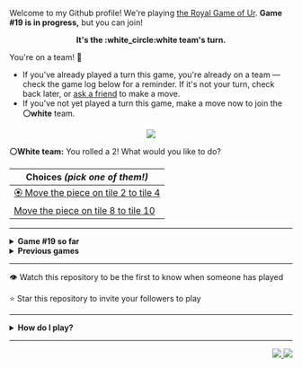 Welcome to my Github profile!
We're playing
[the Royal Game of Ur](https://en.wikipedia.org/wiki/Royal_Game_of_Ur).
**Game #19 is in progress,** but you can join!

<p align="center">
  <b>It's the
  :white_circle:white
  team's turn.</b>
</p>

You're on a team! :wave:

* If you've already played a turn this game, you're already on a team
  &mdash; check the game log below for a reminder. If it's not your turn,
  check back later, or [ask a
  friend](https://twitter.com/share?text=I'm+playing+The+Royal+Game+of+Ur+on+a+GitHub+profile.+Take+your+turn+at+https://github.com/rossjrw/rossjrw+%23RoyalGameOfUr+%23github) to make a move.
* If you've not yet played a turn this game, make a move now to join the
  **:white_circle:white** team.

<p align="center"><img src="https://raw.githubusercontent.com/rossjrw/rossjrw/play/games/current/board.2920.svg"></p>

  **:white_circle:White team:**
  You rolled a 2!
What would you like to do?

| Choices *(pick one of them!)* |
| --- |
  | [:rosette:    Move the piece on tile 2 to tile 4](https://github.com/rossjrw/rossjrw/issues/new?title=ur-move-2%402-0&amp;body=Press+Submit%21+You+don%27t+need+to+edit+this+text+or+do+anything+else.%0D%0A%0D%0ABe+aware+that+your+move+can+take+a+minute+or+two+to+process.) |
  | [    Move the piece on tile 8 to tile 10](https://github.com/rossjrw/rossjrw/issues/new?title=ur-move-2%408-0&amp;body=Press+Submit%21+You+don%27t+need+to+edit+this+text+or+do+anything+else.%0D%0A%0D%0ABe+aware+that+your+move+can+take+a+minute+or+two+to+process.) |

-----

<details>
<summary><b>Game #19 so far</b></summary>

## Who's on each team?

<table>
    <thead>
      <tr><th colspan=2>Players in this game</th></tr>
    </thead>
    <tbody>
      <tr>
        <td align="right"><b>Black team</b> :black_circle:</td>
        <td>:white_circle: <b> White team</b></td>
      </tr>
      <tr align="center">
        <td><b><a href="https://github.com/LakeBlair">@LakeBlair</a></b> (27)<br><b><a href="https://github.com/tassiaaccioly">@tassiaaccioly</a></b> (8)<br><b><a href="https://github.com/huuquyet">@huuquyet</a></b> (8)<br><b><a href="https://github.com/CostasAK">@CostasAK</a></b> (4)<br><b><a href="https://github.com/7IronSnow7">@7IronSnow7</a></b> (1)<br><b><a href="https://github.com/karim-eg">@karim-eg</a></b> (1)<br><b><a href="https://github.com/chiragyadav916">@chiragyadav916</a></b> (1)<br><b><a href="https://github.com/Coding4Hours">@Coding4Hours</a></b> (1)</td>
        <td><b><a href="https://github.com/Casper-Guo">@Casper-Guo</a></b> (63)<br><b><a href="https://github.com/nicolasborromeo">@nicolasborromeo</a></b> (1)<br><b><a href="https://github.com/Baystef">@Baystef</a></b> (1)</td>
      </tr>
    </tbody>
  </table>

## What's happened so far?

| Time | Turn | Event | Issue | Board |
| :---: | :---: | :--- | :---: | :---: |
  | 11th Apr 2024 03:01 | **0** | :black_circle: **[@tassiaaccioly](https://github.com/tassiaaccioly)** started a new game | [#2797](https://github.com/rossjrw/rossjrw/issues/2797) | [link](https://raw.githubusercontent.com/rossjrw/rossjrw/3b55d755eb1059017bd702f5a1d0265e5152c490/games/current/board.2797.svg) |
  | 11th Apr 2024 03:01 | **1** | :black_circle: **[@tassiaaccioly](https://github.com/tassiaaccioly)** moved a black piece onto the board to position 2    | [#2798](https://github.com/rossjrw/rossjrw/issues/2798) | [link](https://raw.githubusercontent.com/rossjrw/rossjrw/092768d93fefb54ce03bc05817770b0da3b10ec8/games/current/board.2798.svg) |
  | 11th Apr 2024 03:10 | **2** | :white_circle: **[@Casper-Guo](https://github.com/Casper-Guo)** moved a white piece onto the board to position 1    | [#2799](https://github.com/rossjrw/rossjrw/issues/2799) | [link](https://raw.githubusercontent.com/rossjrw/rossjrw/835405fdf6bd64f56ca917db50d7b1d399b89f06/games/current/board.2799.svg) |
  | 11th Apr 2024 11:51 | **3** | :black_circle: **[@tassiaaccioly](https://github.com/tassiaaccioly)** moved a black piece onto the board to position 3    | [#2800](https://github.com/rossjrw/rossjrw/issues/2800) | [link](https://raw.githubusercontent.com/rossjrw/rossjrw/e6e18c550dd2308d4d1ee01c22aaf37106d8cf48/games/current/board.2800.svg) |
  | 11th Apr 2024 11:56 | **4** | :white_circle: **[@Casper-Guo](https://github.com/Casper-Guo)** moved a white piece from position 1 to position 4  — claimed a rosette :rosette:  | [#2801](https://github.com/rossjrw/rossjrw/issues/2801) | [link](https://raw.githubusercontent.com/rossjrw/rossjrw/2e090e426f39825b33fb62c1f63ce28de33e2668/games/current/board.2801.svg) |
  | 11th Apr 2024 11:59 | **5** | :white_circle: **[@Casper-Guo](https://github.com/Casper-Guo)** moved a white piece onto the board to position 2    | [#2802](https://github.com/rossjrw/rossjrw/issues/2802) | [link](https://raw.githubusercontent.com/rossjrw/rossjrw/85cc7a31329c7462afa4c3a9e645e0904358dfc4/games/current/board.2802.svg) |
  | 11th Apr 2024 13:08 | **6** | :black_circle: **[@7IronSnow7](https://github.com/7IronSnow7)** moved a black piece from position 3 to position 5    | [#2803](https://github.com/rossjrw/rossjrw/issues/2803) | [link](https://raw.githubusercontent.com/rossjrw/rossjrw/f87a1e15ff2a44a461a4d91eaeefa4550c5c9ae1/games/current/board.2803.svg) |
  | 11th Apr 2024 13:12 | **7** | :white_circle: **[@Casper-Guo](https://github.com/Casper-Guo)** moved a white piece from position 4 to position 6    | [#2804](https://github.com/rossjrw/rossjrw/issues/2804) | [link](https://raw.githubusercontent.com/rossjrw/rossjrw/6981ec21fafc9ff7ce600b2175a310c8f2660106/games/current/board.2804.svg) |
  | 11th Apr 2024 13:55 | **8** | :black_circle: **[@tassiaaccioly](https://github.com/tassiaaccioly)** moved a black piece from position 5 to position 7    | [#2805](https://github.com/rossjrw/rossjrw/issues/2805) | [link](https://raw.githubusercontent.com/rossjrw/rossjrw/e93bad57e0ac71a1dcc0772800e7c59d4b170dbd/games/current/board.2805.svg) |
  | 11th Apr 2024 14:13 | **9** | :white_circle: **[@Casper-Guo](https://github.com/Casper-Guo)** moved a white piece onto the board to position 4  — claimed a rosette :rosette:  | [#2806](https://github.com/rossjrw/rossjrw/issues/2806) | [link](https://raw.githubusercontent.com/rossjrw/rossjrw/5ee1ed3f80921c5093dd0e544c3a8af0bd20460c/games/current/board.2806.svg) |
  | 11th Apr 2024 14:15 | **10** | :white_circle: **[@Casper-Guo](https://github.com/Casper-Guo)** moved a white piece from position 6 to position 7 — captured a black piece :crossed_swords:   | [#2807](https://github.com/rossjrw/rossjrw/issues/2807) | [link](https://raw.githubusercontent.com/rossjrw/rossjrw/34c9d46f4c5b40822ef66f5fcfa88271cbc952f5/games/current/board.2807.svg) |
  | 11th Apr 2024 23:53 | **11** | :black_circle: **[@karim-eg](https://github.com/karim-eg)** moved a black piece from position 2 to position 5    | [#2808](https://github.com/rossjrw/rossjrw/issues/2808) | [link](https://raw.githubusercontent.com/rossjrw/rossjrw/dd7ad23835b18f6ef9b235f07ed0fe5346c5d645/games/current/board.2808.svg) |
  | 11th Apr 2024 23:59 | **12** | :white_circle: **[@Casper-Guo](https://github.com/Casper-Guo)** moved a white piece from position 7 to position 8  — claimed a rosette :rosette:  | [#2809](https://github.com/rossjrw/rossjrw/issues/2809) | [link](https://raw.githubusercontent.com/rossjrw/rossjrw/cb03b428e304ae109e3e0e1a6c406d730ff1052e/games/current/board.2809.svg) |
  | 12th Apr 2024 00:02 | **13** | :white_circle: **[@Casper-Guo](https://github.com/Casper-Guo)** moved a white piece from position 4 to position 6    | [#2810](https://github.com/rossjrw/rossjrw/issues/2810) | [link](https://raw.githubusercontent.com/rossjrw/rossjrw/ba8efe90785f535e87d1abc23c297dbb50131f37/games/current/board.2810.svg) |
  | 14th Apr 2024 18:12 | **14** | :black_circle: **[@chiragyadav916](https://github.com/chiragyadav916)** moved a black piece from position 5 to position 6 — captured a white piece :crossed_swords:   | [#2813](https://github.com/rossjrw/rossjrw/issues/2813) | [link](https://raw.githubusercontent.com/rossjrw/rossjrw/595f4f1e86a10aaf7b99840d57beab065bef15f1/games/current/board.2813.svg) |
  | 14th Apr 2024 20:59 | **15** | :white_circle: **[@Casper-Guo](https://github.com/Casper-Guo)** moved a white piece onto the board to position 1    | [#2814](https://github.com/rossjrw/rossjrw/issues/2814) | [link](https://raw.githubusercontent.com/rossjrw/rossjrw/af5a8020545479e60e209d31b2ced0effef14fe2/games/current/board.2814.svg) |
  | 17th Apr 2024 12:33 | **16** | :black_circle: **[@CostasAK](https://github.com/CostasAK)** moved a black piece onto the board to position 4  — claimed a rosette :rosette:  | [#2815](https://github.com/rossjrw/rossjrw/issues/2815) | [link](https://raw.githubusercontent.com/rossjrw/rossjrw/92f4ea11921b170f984a46c2727fdd48497f1164/games/current/board.2815.svg) |
  | 17th Apr 2024 12:33 | **17** | :black_circle: **[@CostasAK](https://github.com/CostasAK)** moved a black piece from position 6 to position 7    | [#2816](https://github.com/rossjrw/rossjrw/issues/2816) | [link](https://raw.githubusercontent.com/rossjrw/rossjrw/68379d1de407c0fd3953a2bf12aed01e429f7d37/games/current/board.2816.svg) |
  | 17th Apr 2024 15:59 | **18** | :white_circle: **[@Casper-Guo](https://github.com/Casper-Guo)** moved a white piece from position 2 to position 4  — claimed a rosette :rosette:  | [#2817](https://github.com/rossjrw/rossjrw/issues/2817) | [link](https://raw.githubusercontent.com/rossjrw/rossjrw/782fb64fcc7837ce233c5fae899ad74b0007c472/games/current/board.2817.svg) |
  | 17th Apr 2024 16:02 | **19** | :white_circle: **[@Casper-Guo](https://github.com/Casper-Guo)** moved a white piece from position 4 to position 7 — captured a black piece :crossed_swords:   | [#2818](https://github.com/rossjrw/rossjrw/issues/2818) | [link](https://raw.githubusercontent.com/rossjrw/rossjrw/3372160690788cbf1731fb97caa25106b67cf9dd/games/current/board.2818.svg) |
  | 17th Apr 2024 16:50 | **20** | :black_circle: **[@tassiaaccioly](https://github.com/tassiaaccioly)** moved a black piece from position 4 to position 7 — captured a white piece :crossed_swords:   | [#2819](https://github.com/rossjrw/rossjrw/issues/2819) | [link](https://raw.githubusercontent.com/rossjrw/rossjrw/9d660be3cf132c0ddd046a54257371fb78c0bcdb/games/current/board.2819.svg) |
  | 17th Apr 2024 17:21 | **21** | :white_circle: **[@Casper-Guo](https://github.com/Casper-Guo)** moved a white piece from position 1 to position 4  — claimed a rosette :rosette:  | [#2820](https://github.com/rossjrw/rossjrw/issues/2820) | [link](https://raw.githubusercontent.com/rossjrw/rossjrw/468fc84533139bb955ac674f9cd10c7ddc4d50eb/games/current/board.2820.svg) |
  | 17th Apr 2024 18:45 | **22** | :white_circle: **[@Casper-Guo](https://github.com/Casper-Guo)** moved a white piece from position 4 to position 6    | [#2821](https://github.com/rossjrw/rossjrw/issues/2821) | [link](https://raw.githubusercontent.com/rossjrw/rossjrw/91e4d7c47c44727c224b45a9400aaed324691479/games/current/board.2821.svg) |
  | 18th Apr 2024 09:22 | **23** | :black_circle: **[@CostasAK](https://github.com/CostasAK)** moved a black piece onto the board to position 3    | [#2822](https://github.com/rossjrw/rossjrw/issues/2822) | [link](https://raw.githubusercontent.com/rossjrw/rossjrw/98eb2c6629ed4c5500ca78501e558e2df7ab280a/games/current/board.2822.svg) |
  | 18th Apr 2024 17:29 | **24** | :white_circle: **[@Casper-Guo](https://github.com/Casper-Guo)** moved a white piece onto the board to position 2    | [#2823](https://github.com/rossjrw/rossjrw/issues/2823) | [link](https://raw.githubusercontent.com/rossjrw/rossjrw/7d99b82cf95b45111885108389419101969e0b9b/games/current/board.2823.svg) |
  | 23rd Apr 2024 02:28 | **25** | :black_circle: **[@huuquyet](https://github.com/huuquyet)** moved a black piece from position 3 to position 6 — captured a white piece :crossed_swords:   | [#2824](https://github.com/rossjrw/rossjrw/issues/2824) | [link](https://raw.githubusercontent.com/rossjrw/rossjrw/f01a2cc3cf8d449561a6b1df269960cf3328b039/games/current/board.2824.svg) |
  | 24th Apr 2024 00:49 | **26** | :white_circle: **[@nicolasborromeo](https://github.com/nicolasborromeo)** moved a white piece onto the board to position 3    | [#2825](https://github.com/rossjrw/rossjrw/issues/2825) | [link](https://raw.githubusercontent.com/rossjrw/rossjrw/71508fe7b9611e57743dcbf0ef0307b220e7ff49/games/current/board.2825.svg) |
  | 24th Apr 2024 09:40 | **27** | :black_circle: **[@huuquyet](https://github.com/huuquyet)** moved a black piece onto the board to position 1    | [#2826](https://github.com/rossjrw/rossjrw/issues/2826) | [link](https://raw.githubusercontent.com/rossjrw/rossjrw/5f2422d5298354c5ab1a2f5881e210a5975c634b/games/current/board.2826.svg) |
  | 24th Apr 2024 21:12 | **28** | :white_circle: **[@Casper-Guo](https://github.com/Casper-Guo)** moved a white piece from position 2 to position 4  — claimed a rosette :rosette:  | [#2827](https://github.com/rossjrw/rossjrw/issues/2827) | [link](https://raw.githubusercontent.com/rossjrw/rossjrw/990a96f5e918c5632bbd3e3a9d0f3e6e86c1446e/games/current/board.2827.svg) |
  | 24th Apr 2024 21:14 | **29** | :white_circle: **[@Casper-Guo](https://github.com/Casper-Guo)** moved a white piece from position 4 to position 7 — captured a black piece :crossed_swords:   | [#2828](https://github.com/rossjrw/rossjrw/issues/2828) | [link](https://raw.githubusercontent.com/rossjrw/rossjrw/eccd902a1d4a79b49c32ccdee647ef1fb9a0d48f/games/current/board.2828.svg) |
  | 24th Apr 2024 21:28 | **30** | :black_circle: **[@tassiaaccioly](https://github.com/tassiaaccioly)** moved a black piece from position 6 to position 7 — captured a white piece :crossed_swords:   | [#2829](https://github.com/rossjrw/rossjrw/issues/2829) | [link](https://raw.githubusercontent.com/rossjrw/rossjrw/1fd222b9aab965851024c0cb111caebefbd0cce0/games/current/board.2829.svg) |
  | 24th Apr 2024 22:01 | **31** | :white_circle: **[@Casper-Guo](https://github.com/Casper-Guo)** moved a white piece onto the board to position 2    | [#2830](https://github.com/rossjrw/rossjrw/issues/2830) | [link](https://raw.githubusercontent.com/rossjrw/rossjrw/c66ae91213cb320ac007938476cc952413ffb29d/games/current/board.2830.svg) |
  | 25th Apr 2024 05:12 | **32** | :black_circle: **[@huuquyet](https://github.com/huuquyet)** moved a black piece onto the board to position 2    | [#2831](https://github.com/rossjrw/rossjrw/issues/2831) | [link](https://raw.githubusercontent.com/rossjrw/rossjrw/eadfe28f8669b92c4e97dc6a7f2b94a0c93de582/games/current/board.2831.svg) |
  | 25th Apr 2024 14:36 | **33** | :white_circle: **[@Casper-Guo](https://github.com/Casper-Guo)** moved a white piece from position 2 to position 4  — claimed a rosette :rosette:  | [#2832](https://github.com/rossjrw/rossjrw/issues/2832) | [link](https://raw.githubusercontent.com/rossjrw/rossjrw/682a86e7b4b897388cea9e2c7b20f4025ade9833/games/current/board.2832.svg) |
  | 25th Apr 2024 14:43 | **34** | :white_circle: **[@Casper-Guo](https://github.com/Casper-Guo)** moved a white piece onto the board to position 1    | [#2833](https://github.com/rossjrw/rossjrw/issues/2833) | [link](https://raw.githubusercontent.com/rossjrw/rossjrw/e71ea7c9c4ff316e3189fef8b4f05f095129d021/games/current/board.2833.svg) |
  | 26th Apr 2024 05:09 | **35** | :black_circle: **[@huuquyet](https://github.com/huuquyet)** moved a black piece from position 2 to position 3    | [#2834](https://github.com/rossjrw/rossjrw/issues/2834) | [link](https://raw.githubusercontent.com/rossjrw/rossjrw/66a3731faa9d3a5df5594091af2732f7b4ddffad/games/current/board.2834.svg) |
  | 26th Apr 2024 17:19 | **36** | :white_circle: **[@Baystef](https://github.com/Baystef)** moved a white piece onto the board to position 2    | [#2835](https://github.com/rossjrw/rossjrw/issues/2835) | [link](https://raw.githubusercontent.com/rossjrw/rossjrw/acf0ffd173b93c5878deb3082c3810c352cbdd31/games/current/board.2835.svg) |
  | 27th Apr 2024 02:53 | **37** | :black_circle: **[@huuquyet](https://github.com/huuquyet)** moved a black piece from position 3 to position 5    | [#2836](https://github.com/rossjrw/rossjrw/issues/2836) | [link](https://raw.githubusercontent.com/rossjrw/rossjrw/833a436f2eaf573f367dc56239ce2225a5e9ee58/games/current/board.2836.svg) |
  | 28th Apr 2024 17:44 | **38** | :white_circle: **[@Casper-Guo](https://github.com/Casper-Guo)** moved a white piece from position 4 to position 5 — captured a black piece :crossed_swords:   | [#2837](https://github.com/rossjrw/rossjrw/issues/2837) | [link](https://raw.githubusercontent.com/rossjrw/rossjrw/0082e3b3f7b12c9afbae5e4f8bb87bbe8d0c6345/games/current/board.2837.svg) |
  | 29th Apr 2024 03:08 | **39** | :black_circle: **[@huuquyet](https://github.com/huuquyet)** moved a black piece from position 7 to position 9    | [#2838](https://github.com/rossjrw/rossjrw/issues/2838) | [link](https://raw.githubusercontent.com/rossjrw/rossjrw/ea52fd6aee7da2be4636c82f2b216a7fc2c96d6b/games/current/board.2838.svg) |
  | 29th Apr 2024 15:58 | **40** | :white_circle: **[@Casper-Guo](https://github.com/Casper-Guo)** moved a white piece from position 3 to position 4  — claimed a rosette :rosette:  | [#2839](https://github.com/rossjrw/rossjrw/issues/2839) | [link](https://raw.githubusercontent.com/rossjrw/rossjrw/80d43f63a6957f2a9d3cc9f34f0530f8af7ac7e7/games/current/board.2839.svg) |
  | 29th Apr 2024 16:25 | **41** | :white_circle: **[@Casper-Guo](https://github.com/Casper-Guo)** moved a white piece from position 4 to position 7    | [#2840](https://github.com/rossjrw/rossjrw/issues/2840) | [link](https://raw.githubusercontent.com/rossjrw/rossjrw/b3a502aad7b5711e2e2223e30bff541db1c934df/games/current/board.2840.svg) |
  | 30th Apr 2024 02:39 | **42** | :black_circle: **[@Coding4Hours](https://github.com/Coding4Hours)** moved a black piece onto the board to position 2    | [#2841](https://github.com/rossjrw/rossjrw/issues/2841) | [link](https://raw.githubusercontent.com/rossjrw/rossjrw/8640b5a064ded2318d6732b28bfcfa5b1d89fad4/games/current/board.2841.svg) |
  | 30th Apr 2024 02:43 | **43** | :white_circle: **[@Casper-Guo](https://github.com/Casper-Guo)** moved a white piece from position 7 to position 9 — captured a black piece :crossed_swords:   | [#2842](https://github.com/rossjrw/rossjrw/issues/2842) | [link](https://raw.githubusercontent.com/rossjrw/rossjrw/d4568f3638884905de27a052e65810ca1c188423/games/current/board.2842.svg) |
  | 30th Apr 2024 04:49 | **44** | :black_circle: **[@huuquyet](https://github.com/huuquyet)** moved a black piece onto the board to position 4  — claimed a rosette :rosette:  | [#2843](https://github.com/rossjrw/rossjrw/issues/2843) | [link](https://raw.githubusercontent.com/rossjrw/rossjrw/3b29704879a51f4a86e44ea9e91beb56840d4fbe/games/current/board.2843.svg) |
  | 30th Apr 2024 04:50 | **45** | :black_circle: **[@huuquyet](https://github.com/huuquyet)** moved a black piece from position 2 to position 5 — captured a white piece :crossed_swords:   | [#2844](https://github.com/rossjrw/rossjrw/issues/2844) | [link](https://raw.githubusercontent.com/rossjrw/rossjrw/36c44b20d8b62e36bfc41f60cf735cc4b00121fb/games/current/board.2844.svg) |
  | 30th Apr 2024 11:14 | **46** | :white_circle: **[@Casper-Guo](https://github.com/Casper-Guo)** moved a white piece from position 1 to position 4  — claimed a rosette :rosette:  | [#2845](https://github.com/rossjrw/rossjrw/issues/2845) |  |
  | 4th May 2024 13:36 | **47** | :white_circle: **[@Casper-Guo](https://github.com/Casper-Guo)** moved a white piece from position 9 to position 11    | [#2847](https://github.com/rossjrw/rossjrw/issues/2847) | [link](https://raw.githubusercontent.com/rossjrw/rossjrw/f7e522fb181f525cf6b1c9475b07612cae39a090/games/current/board.2847.svg) |
  | 4th May 2024 13:36 | **48** | :black_circle:  The black team rolled a 0 and their turn was automatically passed | [#2847](https://github.com/rossjrw/rossjrw/issues/2847) | [link](https://raw.githubusercontent.com/rossjrw/rossjrw/b8f7b30cdeae73a69bb50ef15d98387277556dc7/games/current/board.2847.svg) |
  | 4th May 2024 13:38 | **49** | :white_circle: **[@Casper-Guo](https://github.com/Casper-Guo)** moved a white piece onto the board to position 1    | [#2848](https://github.com/rossjrw/rossjrw/issues/2848) | [link](https://raw.githubusercontent.com/rossjrw/rossjrw/8467fda6b85bb668f991c1e255ba6e4602da09f4/games/current/board.2848.svg) |
  | 4th May 2024 13:39 | **50** | :black_circle: **[@LakeBlair](https://github.com/LakeBlair)** moved a black piece from position 5 to position 9    | [#2849](https://github.com/rossjrw/rossjrw/issues/2849) | [link](https://raw.githubusercontent.com/rossjrw/rossjrw/ef1a5507b9d1e5e2b5b9d87d9fef997f891ce6e5/games/current/board.2849.svg) |
  | 4th May 2024 13:40 | **51** | :white_circle: **[@Casper-Guo](https://github.com/Casper-Guo)** moved a white piece from position 11 to position 14  — claimed a rosette :rosette:  | [#2850](https://github.com/rossjrw/rossjrw/issues/2850) | [link](https://raw.githubusercontent.com/rossjrw/rossjrw/518123d10e288eec329305a2f67de06c66d81a71/games/current/board.2850.svg) |
  | 4th May 2024 13:40 | **52** | :white_circle: **[@Casper-Guo](https://github.com/Casper-Guo)** ascended a white piece from position 14 :rocket:    | [#2851](https://github.com/rossjrw/rossjrw/issues/2851) | [link](https://raw.githubusercontent.com/rossjrw/rossjrw/dad7e75046b9ba44e39c6fec95152b4cb9285f0b/games/current/board.2851.svg) |
  | 4th May 2024 13:41 | **53** | :black_circle: **[@LakeBlair](https://github.com/LakeBlair)** moved a black piece onto the board to position 2    | [#2852](https://github.com/rossjrw/rossjrw/issues/2852) | [link](https://raw.githubusercontent.com/rossjrw/rossjrw/903176560fb7e43ed59da5c4f1cda2c924ea31dc/games/current/board.2852.svg) |
  | 4th May 2024 13:42 | **54** | :white_circle: **[@Casper-Guo](https://github.com/Casper-Guo)** moved a white piece onto the board to position 3    | [#2853](https://github.com/rossjrw/rossjrw/issues/2853) | [link](https://raw.githubusercontent.com/rossjrw/rossjrw/62a7095511cc642cacfc9e9a9f26f7a215f381dc/games/current/board.2853.svg) |
  | 4th May 2024 13:43 | **55** | :black_circle: **[@LakeBlair](https://github.com/LakeBlair)** moved a black piece from position 2 to position 3    | [#2854](https://github.com/rossjrw/rossjrw/issues/2854) | [link](https://raw.githubusercontent.com/rossjrw/rossjrw/c5418d36e901ac25d58e53f9545d54e38289299a/games/current/board.2854.svg) |
  | 4th May 2024 13:44 | **56** | :white_circle: **[@Casper-Guo](https://github.com/Casper-Guo)** moved a white piece from position 4 to position 6    | [#2855](https://github.com/rossjrw/rossjrw/issues/2855) | [link](https://raw.githubusercontent.com/rossjrw/rossjrw/a7e45a152e4f9ef8eaa71f2446b27cd455a3207e/games/current/board.2855.svg) |
  | 4th May 2024 13:46 | **57** | :black_circle: **[@LakeBlair](https://github.com/LakeBlair)** moved a black piece from position 4 to position 6 — captured a white piece :crossed_swords:   | [#2856](https://github.com/rossjrw/rossjrw/issues/2856) | [link](https://raw.githubusercontent.com/rossjrw/rossjrw/810ebca0b2329718f6eb7400e7b48ce7f29d3107/games/current/board.2856.svg) |
  | 4th May 2024 13:46 | **58** | :white_circle: **[@Casper-Guo](https://github.com/Casper-Guo)** moved a white piece from position 3 to position 4  — claimed a rosette :rosette:  | [#2857](https://github.com/rossjrw/rossjrw/issues/2857) | [link](https://raw.githubusercontent.com/rossjrw/rossjrw/ec4c9e3ca1824cf4eba62b2c84ad19d2949d75e4/games/current/board.2857.svg) |
  | 4th May 2024 13:47 | **59** | :white_circle: **[@Casper-Guo](https://github.com/Casper-Guo)** moved a white piece onto the board to position 3    | [#2858](https://github.com/rossjrw/rossjrw/issues/2858) | [link](https://raw.githubusercontent.com/rossjrw/rossjrw/d3b68a42156d4d494d4ac67b5f41b3eee44c8473/games/current/board.2858.svg) |
  | 4th May 2024 13:49 | **60** | :black_circle: **[@LakeBlair](https://github.com/LakeBlair)** moved a black piece from position 1 to position 4  — claimed a rosette :rosette:  | [#2859](https://github.com/rossjrw/rossjrw/issues/2859) | [link](https://raw.githubusercontent.com/rossjrw/rossjrw/60d58416d7700d013213744d79843c75e623f086/games/current/board.2859.svg) |
  | 4th May 2024 13:51 | **61** | :black_circle: **[@LakeBlair](https://github.com/LakeBlair)** moved a black piece from position 9 to position 11    | [#2860](https://github.com/rossjrw/rossjrw/issues/2860) |  |
  | 4th May 2024 13:52 | **62** | :white_circle: **[@Casper-Guo](https://github.com/Casper-Guo)** moved a white piece from position 4 to position 5    | [#2861](https://github.com/rossjrw/rossjrw/issues/2861) | [link](https://raw.githubusercontent.com/rossjrw/rossjrw/f9128e6b97dfb8a4078de1bc5bef1fc85199baa0/games/current/board.2861.svg) |
  | 4th May 2024 13:52 | **63** | :black_circle:  The black team rolled a 0 and their turn was automatically passed | [#2861](https://github.com/rossjrw/rossjrw/issues/2861) | [link](https://raw.githubusercontent.com/rossjrw/rossjrw/7ce8726dd98dca032b6b2035b5961c3e7b5e9c2a/games/current/board.2861.svg) |
  | 4th May 2024 13:55 | **64** | :white_circle: **[@Casper-Guo](https://github.com/Casper-Guo)** moved a white piece from position 2 to position 4  — claimed a rosette :rosette:  | [#2863](https://github.com/rossjrw/rossjrw/issues/2863) | [link](https://raw.githubusercontent.com/rossjrw/rossjrw/76ad97a3913f1a10d04510e88b76927a71765656/games/current/board.2863.svg) |
  | 4th May 2024 13:57 | **65** | :white_circle: **[@Casper-Guo](https://github.com/Casper-Guo)** moved a white piece from position 3 to position 6 — captured a black piece :crossed_swords:   | [#2864](https://github.com/rossjrw/rossjrw/issues/2864) | [link](https://raw.githubusercontent.com/rossjrw/rossjrw/1ff90b4168885b9970bd1b503c57fb51b012c4ff/games/current/board.2864.svg) |
  | 4th May 2024 15:13 | **66** | :black_circle: **[@tassiaaccioly](https://github.com/tassiaaccioly)** moved a black piece from position 4 to position 5 — captured a white piece :crossed_swords:   | [#2866](https://github.com/rossjrw/rossjrw/issues/2866) | [link](https://raw.githubusercontent.com/rossjrw/rossjrw/5d3fdde3ebe15e06d196e75d9d774a108ed34744/games/current/board.2866.svg) |
  | 4th May 2024 19:05 | **67** | :white_circle: **[@Casper-Guo](https://github.com/Casper-Guo)** moved a white piece from position 1 to position 5 — captured a black piece :crossed_swords:   | [#2867](https://github.com/rossjrw/rossjrw/issues/2867) | [link](https://raw.githubusercontent.com/rossjrw/rossjrw/c048c6346d0a4e0b4bcbafc2a07933c09ca4fc42/games/current/board.2867.svg) |
  | 4th May 2024 22:51 | **68** | :black_circle: **[@tassiaaccioly](https://github.com/tassiaaccioly)** moved a black piece from position 3 to position 5 — captured a white piece :crossed_swords:   | [#2868](https://github.com/rossjrw/rossjrw/issues/2868) | [link](https://raw.githubusercontent.com/rossjrw/rossjrw/a8c676eae7f4fdedadc79f305f64f1e1fdfcdddd/games/current/board.2868.svg) |
  | 4th May 2024 23:23 | **69** | :white_circle: **[@Casper-Guo](https://github.com/Casper-Guo)** moved a white piece from position 4 to position 5 — captured a black piece :crossed_swords:   | [#2869](https://github.com/rossjrw/rossjrw/issues/2869) | [link](https://raw.githubusercontent.com/rossjrw/rossjrw/ad64dc9bc489e7195fe32937ac37b4c01637c696/games/current/board.2869.svg) |
  | 4th May 2024 23:26 | **70** | :black_circle: **[@LakeBlair](https://github.com/LakeBlair)** moved a black piece from position 11 to position 13    | [#2870](https://github.com/rossjrw/rossjrw/issues/2870) | [link](https://raw.githubusercontent.com/rossjrw/rossjrw/bd7b849e55479c4cbd8202f706eea6bbc2c97578/games/current/board.2870.svg) |
  | 4th May 2024 23:27 | **71** | :white_circle: **[@Casper-Guo](https://github.com/Casper-Guo)** moved a white piece from position 8 to position 9    | [#2871](https://github.com/rossjrw/rossjrw/issues/2871) | [link](https://raw.githubusercontent.com/rossjrw/rossjrw/2a859bf955f3364f54c0b68c86aeb46258ecb1e2/games/current/board.2871.svg) |
  | 5th May 2024 00:43 | **72** | :black_circle: **[@LakeBlair](https://github.com/LakeBlair)** moved a black piece onto the board to position 3    | [#2872](https://github.com/rossjrw/rossjrw/issues/2872) | [link](https://raw.githubusercontent.com/rossjrw/rossjrw/9e658f3180a2b58551ae794995f515e6d0294ca4/games/current/board.2872.svg) |
  | 5th May 2024 00:44 | **73** | :white_circle: **[@Casper-Guo](https://github.com/Casper-Guo)** moved a white piece from position 5 to position 8  — claimed a rosette :rosette:  | [#2873](https://github.com/rossjrw/rossjrw/issues/2873) | [link](https://raw.githubusercontent.com/rossjrw/rossjrw/b4c61a58acf362ca42e5759a2ff8f3543783f691/games/current/board.2873.svg) |
  | 5th May 2024 00:45 | **74** | :white_circle: **[@Casper-Guo](https://github.com/Casper-Guo)** moved a white piece from position 9 to position 12    | [#2874](https://github.com/rossjrw/rossjrw/issues/2874) |  |
  | 5th May 2024 00:48 | **75** | :black_circle: **[@LakeBlair](https://github.com/LakeBlair)** moved a black piece from position 13 to position 14  — claimed a rosette :rosette:  | [#2875](https://github.com/rossjrw/rossjrw/issues/2875) | [link](https://raw.githubusercontent.com/rossjrw/rossjrw/3fe7313df6884494cc1267a2a94e63604faab242/games/current/board.2875.svg) |
  | 5th May 2024 00:48 | **76** | :black_circle:  The black team rolled a 0 and their turn was automatically passed | [#2875](https://github.com/rossjrw/rossjrw/issues/2875) | [link](https://raw.githubusercontent.com/rossjrw/rossjrw/bd8bd5c72f6498ac89aadf27581e3729bd172daa/games/current/board.2875.svg) |
  | 5th May 2024 00:49 | **77** | :white_circle: **[@Casper-Guo](https://github.com/Casper-Guo)** moved a white piece from position 12 to position 14  — claimed a rosette :rosette:  | [#2876](https://github.com/rossjrw/rossjrw/issues/2876) | [link](https://raw.githubusercontent.com/rossjrw/rossjrw/ae8b4ef1cc682983f8f921d0b12ee3d1ba194f5e/games/current/board.2876.svg) |
  | 5th May 2024 00:50 | **78** | :white_circle: **[@Casper-Guo](https://github.com/Casper-Guo)** moved a white piece onto the board to position 1    | [#2877](https://github.com/rossjrw/rossjrw/issues/2877) | [link](https://raw.githubusercontent.com/rossjrw/rossjrw/18e2b814864b1417a51918f2c8891c7caa24797d/games/current/board.2877.svg) |
  | 5th May 2024 00:51 | **79** | :black_circle: **[@LakeBlair](https://github.com/LakeBlair)** moved a black piece from position 3 to position 4  — claimed a rosette :rosette:  | [#2878](https://github.com/rossjrw/rossjrw/issues/2878) | [link](https://raw.githubusercontent.com/rossjrw/rossjrw/0beeb210460b292994fd0400f7f4702dec026df8/games/current/board.2878.svg) |
  | 5th May 2024 00:51 | **80** | :black_circle: **[@LakeBlair](https://github.com/LakeBlair)** moved a black piece onto the board to position 1    | [#2879](https://github.com/rossjrw/rossjrw/issues/2879) | [link](https://raw.githubusercontent.com/rossjrw/rossjrw/01bb3fbc36d6dce50710f2f17694536c4892b5e1/games/current/board.2879.svg) |
  | 5th May 2024 00:52 | **81** | :white_circle: **[@Casper-Guo](https://github.com/Casper-Guo)** moved a white piece from position 1 to position 4  — claimed a rosette :rosette:  | [#2880](https://github.com/rossjrw/rossjrw/issues/2880) | [link](https://raw.githubusercontent.com/rossjrw/rossjrw/929f07315134b5fc4125b102fded07f511f75fdd/games/current/board.2880.svg) |
  | 5th May 2024 00:53 | **82** | :white_circle: **[@Casper-Guo](https://github.com/Casper-Guo)** moved a white piece from position 6 to position 10    | [#2881](https://github.com/rossjrw/rossjrw/issues/2881) | [link](https://raw.githubusercontent.com/rossjrw/rossjrw/d070c5e462ae140cf0ef1bf8830f9aa6a27186af/games/current/board.2881.svg) |
  | 5th May 2024 00:55 | **83** | :black_circle: **[@LakeBlair](https://github.com/LakeBlair)** moved a black piece onto the board to position 3    | [#2882](https://github.com/rossjrw/rossjrw/issues/2882) | [link](https://raw.githubusercontent.com/rossjrw/rossjrw/11ae7cbd8af1268f9b52055ba59e828558c662bd/games/current/board.2882.svg) |
  | 5th May 2024 00:55 | **84** | :white_circle: **[@Casper-Guo](https://github.com/Casper-Guo)** moved a white piece onto the board to position 2    | [#2883](https://github.com/rossjrw/rossjrw/issues/2883) | [link](https://raw.githubusercontent.com/rossjrw/rossjrw/239bfc8333d7e4de366e35201111e943ed80f0c5/games/current/board.2883.svg) |
  | 5th May 2024 00:57 | **85** | :black_circle: **[@LakeBlair](https://github.com/LakeBlair)** moved a black piece from position 4 to position 7    | [#2884](https://github.com/rossjrw/rossjrw/issues/2884) | [link](https://raw.githubusercontent.com/rossjrw/rossjrw/b89a9b325ee9366f6b4611db740729ad4ae5bc6b/games/current/board.2884.svg) |
  | 5th May 2024 00:59 | **86** | :white_circle: **[@Casper-Guo](https://github.com/Casper-Guo)** moved a white piece from position 4 to position 7 — captured a black piece :crossed_swords:   | [#2885](https://github.com/rossjrw/rossjrw/issues/2885) | [link](https://raw.githubusercontent.com/rossjrw/rossjrw/177ea4e98951bf3340c434a0b9b9cb0782b0e72d/games/current/board.2885.svg) |
  | 5th May 2024 01:00 | **87** | :black_circle: **[@LakeBlair](https://github.com/LakeBlair)** moved a black piece from position 1 to position 4  — claimed a rosette :rosette:  | [#2886](https://github.com/rossjrw/rossjrw/issues/2886) | [link](https://raw.githubusercontent.com/rossjrw/rossjrw/034c7d5d78b1a9848932f90e024fc869f77aa85b/games/current/board.2886.svg) |
  | 5th May 2024 01:02 | **88** | :black_circle: **[@LakeBlair](https://github.com/LakeBlair)** moved a black piece from position 4 to position 7 — captured a white piece :crossed_swords:   | [#2887](https://github.com/rossjrw/rossjrw/issues/2887) |  |
  | 5th May 2024 01:04 | **89** | :white_circle: **[@Casper-Guo](https://github.com/Casper-Guo)** moved a white piece from position 2 to position 4  — claimed a rosette :rosette:  | [#2888](https://github.com/rossjrw/rossjrw/issues/2888) | [link](https://raw.githubusercontent.com/rossjrw/rossjrw/cc543a40d06c41761921f078558ac1f85968ac93/games/current/board.2888.svg) |
  | 5th May 2024 01:04 | **90** | :white_circle:  The white team rolled a 0 and their turn was automatically passed | [#2888](https://github.com/rossjrw/rossjrw/issues/2888) | [link](https://raw.githubusercontent.com/rossjrw/rossjrw/87278cfbed2a39b9ce7da743caa63545ecfe7135/games/current/board.2888.svg) |
  | 5th May 2024 01:21 | **91** | :black_circle: **[@LakeBlair](https://github.com/LakeBlair)** moved a black piece onto the board to position 2    | [#2889](https://github.com/rossjrw/rossjrw/issues/2889) | [link](https://raw.githubusercontent.com/rossjrw/rossjrw/48da6ee0db22c3f464dca778243492b5ba376960/games/current/board.2889.svg) |
  | 5th May 2024 01:24 | **92** | :white_circle: **[@Casper-Guo](https://github.com/Casper-Guo)** ascended a white piece from position 14 :rocket:    | [#2890](https://github.com/rossjrw/rossjrw/issues/2890) | [link](https://raw.githubusercontent.com/rossjrw/rossjrw/547de9423cdb76d11970d6118777b2cdb1123781/games/current/board.2890.svg) |
  | 5th May 2024 01:27 | **93** | :black_circle: **[@LakeBlair](https://github.com/LakeBlair)** moved a black piece onto the board to position 4  — claimed a rosette :rosette:  | [#2891](https://github.com/rossjrw/rossjrw/issues/2891) | [link](https://raw.githubusercontent.com/rossjrw/rossjrw/fd018746909a52a090661135b6ad2ad768414373/games/current/board.2891.svg) |
  | 5th May 2024 01:30 | **94** | :black_circle: **[@LakeBlair](https://github.com/LakeBlair)** moved a black piece from position 7 to position 9    | [#2892](https://github.com/rossjrw/rossjrw/issues/2892) | [link](https://raw.githubusercontent.com/rossjrw/rossjrw/a90b3b87af91f23b7e2275bc7a1eb87e0836cdc9/games/current/board.2892.svg) |
  | 5th May 2024 01:31 | **95** | :white_circle: **[@Casper-Guo](https://github.com/Casper-Guo)** moved a white piece onto the board to position 1    | [#2893](https://github.com/rossjrw/rossjrw/issues/2893) | [link](https://raw.githubusercontent.com/rossjrw/rossjrw/8c83cee9a06b16739ad695799e91c3c5262c7510/games/current/board.2893.svg) |
  | 5th May 2024 01:31 | **96** | :black_circle: **[@LakeBlair](https://github.com/LakeBlair)** moved a black piece from position 4 to position 6    | [#2894](https://github.com/rossjrw/rossjrw/issues/2894) | [link](https://raw.githubusercontent.com/rossjrw/rossjrw/bd7b742bd18e172cbaeb76bb0973f6330bc869eb/games/current/board.2894.svg) |
  | 5th May 2024 01:34 | **97** | :white_circle: **[@Casper-Guo](https://github.com/Casper-Guo)** moved a white piece onto the board to position 2    | [#2896](https://github.com/rossjrw/rossjrw/issues/2896) | [link](https://raw.githubusercontent.com/rossjrw/rossjrw/be6545a053e6398bdf1e5ed89c835e7f23d7e503/games/current/board.2896.svg) |
  | 5th May 2024 01:40 | **98** | :black_circle: **[@LakeBlair](https://github.com/LakeBlair)** moved a black piece onto the board to position 4  — claimed a rosette :rosette:  | [#2897](https://github.com/rossjrw/rossjrw/issues/2897) | [link](https://raw.githubusercontent.com/rossjrw/rossjrw/af4b91828a79c32dec8553bcd089320c3e801448/games/current/board.2897.svg) |
  | 5th May 2024 01:43 | **99** | :black_circle: **[@LakeBlair](https://github.com/LakeBlair)** moved a black piece from position 9 to position 12    | [#2898](https://github.com/rossjrw/rossjrw/issues/2898) | [link](https://raw.githubusercontent.com/rossjrw/rossjrw/be994d161136253f4392fdc275e2b083a8d798e1/games/current/board.2898.svg) |
  | 5th May 2024 01:44 | **100** | :white_circle: **[@Casper-Guo](https://github.com/Casper-Guo)** moved a white piece from position 10 to position 12 — captured a black piece :crossed_swords:   | [#2899](https://github.com/rossjrw/rossjrw/issues/2899) |  |
  | 5th May 2024 01:45 | **101** | :black_circle: **[@LakeBlair](https://github.com/LakeBlair)** moved a black piece from position 6 to position 9    | [#2900](https://github.com/rossjrw/rossjrw/issues/2900) | [link](https://raw.githubusercontent.com/rossjrw/rossjrw/a2a1e1c2e592c6707488f4546313a5b34460bac9/games/current/board.2900.svg) |
  | 5th May 2024 01:45 | **102** | :white_circle:  The white team rolled a 0 and their turn was automatically passed | [#2900](https://github.com/rossjrw/rossjrw/issues/2900) | [link](https://raw.githubusercontent.com/rossjrw/rossjrw/47475f077e8791adf08b3a3ec421493909a0a42b/games/current/board.2900.svg) |
  | 5th May 2024 01:46 | **103** | :black_circle: **[@LakeBlair](https://github.com/LakeBlair)** moved a black piece from position 9 to position 11    | [#2901](https://github.com/rossjrw/rossjrw/issues/2901) | [link](https://raw.githubusercontent.com/rossjrw/rossjrw/cb0a5e21d8a1b56304086ffde17106f969e105cc/games/current/board.2901.svg) |
  | 5th May 2024 01:48 | **104** | :white_circle: **[@Casper-Guo](https://github.com/Casper-Guo)** ascended a white piece from position 12 :rocket:    | [#2902](https://github.com/rossjrw/rossjrw/issues/2902) | [link](https://raw.githubusercontent.com/rossjrw/rossjrw/3ee8435de4587b2bf5ca205a771e4e77f3664122/games/current/board.2902.svg) |
  | 5th May 2024 01:50 | **105** | :black_circle: **[@LakeBlair](https://github.com/LakeBlair)** ascended a black piece from position 11 :rocket:    | [#2903](https://github.com/rossjrw/rossjrw/issues/2903) | [link](https://raw.githubusercontent.com/rossjrw/rossjrw/93197b7bcc13be00c87bd4a6dd59ec5d2d1a201d/games/current/board.2903.svg) |
  | 5th May 2024 01:51 | **106** | :white_circle: **[@Casper-Guo](https://github.com/Casper-Guo)** moved a white piece from position 4 to position 7    | [#2904](https://github.com/rossjrw/rossjrw/issues/2904) | [link](https://raw.githubusercontent.com/rossjrw/rossjrw/bab177b8f9253e018dbebba221c63abbbebd8470/games/current/board.2904.svg) |
  | 5th May 2024 01:53 | **107** | :black_circle: **[@LakeBlair](https://github.com/LakeBlair)** moved a black piece from position 3 to position 7 — captured a white piece :crossed_swords:   | [#2905](https://github.com/rossjrw/rossjrw/issues/2905) | [link](https://raw.githubusercontent.com/rossjrw/rossjrw/1c10991a057096c6bd646f94edcb140aa1cb7ff3/games/current/board.2905.svg) |
  | 5th May 2024 01:54 | **108** | :white_circle: **[@Casper-Guo](https://github.com/Casper-Guo)** moved a white piece from position 1 to position 4  — claimed a rosette :rosette:  | [#2906](https://github.com/rossjrw/rossjrw/issues/2906) | [link](https://raw.githubusercontent.com/rossjrw/rossjrw/05f898d0f56a757d605eb3f5d18a46b03088d7b3/games/current/board.2906.svg) |
  | 5th May 2024 01:55 | **109** | :white_circle: **[@Casper-Guo](https://github.com/Casper-Guo)** moved a white piece from position 4 to position 7 — captured a black piece :crossed_swords:   | [#2908](https://github.com/rossjrw/rossjrw/issues/2908) | [link](https://raw.githubusercontent.com/rossjrw/rossjrw/37d0c75b739e6a19325bc46e160272fa1d2d2ad3/games/current/board.2908.svg) |
  | 5th May 2024 01:56 | **110** | :black_circle: **[@LakeBlair](https://github.com/LakeBlair)** ascended a black piece from position 14 :rocket:    | [#2909](https://github.com/rossjrw/rossjrw/issues/2909) |  |
  | 5th May 2024 01:57 | **111** | :white_circle: **[@Casper-Guo](https://github.com/Casper-Guo)** moved a white piece from position 7 to position 10    | [#2911](https://github.com/rossjrw/rossjrw/issues/2911) | [link](https://raw.githubusercontent.com/rossjrw/rossjrw/503ed92881c864da69756b6c3b53c15514f8fabd/games/current/board.2911.svg) |
  | 5th May 2024 01:57 | **112** | :black_circle:  The black team rolled a 0 and their turn was automatically passed | [#2911](https://github.com/rossjrw/rossjrw/issues/2911) | [link](https://raw.githubusercontent.com/rossjrw/rossjrw/b2c1fb7bf40e9dde4859ab29aa5cb7205bb61e19/games/current/board.2911.svg) |
  | 5th May 2024 01:58 | **113** | :white_circle: **[@Casper-Guo](https://github.com/Casper-Guo)** moved a white piece from position 2 to position 4  — claimed a rosette :rosette:  | [#2912](https://github.com/rossjrw/rossjrw/issues/2912) | [link](https://raw.githubusercontent.com/rossjrw/rossjrw/5a3db99893f5e49a89d94d233fe72ddeeb2ab66b/games/current/board.2912.svg) |
  | 5th May 2024 01:59 | **114** | :white_circle: **[@Casper-Guo](https://github.com/Casper-Guo)** moved a white piece from position 10 to position 12    | [#2913](https://github.com/rossjrw/rossjrw/issues/2913) | [link](https://raw.githubusercontent.com/rossjrw/rossjrw/18f31604874876638043a72a5b0b256aabc86de4/games/current/board.2913.svg) |
  | 5th May 2024 02:04 | **115** | :black_circle: **[@LakeBlair](https://github.com/LakeBlair)** moved a black piece onto the board to position 3    | [#2914](https://github.com/rossjrw/rossjrw/issues/2914) | [link](https://raw.githubusercontent.com/rossjrw/rossjrw/e1123c8880d210b99801cbe7a814e1baac35d9f0/games/current/board.2914.svg) |
  | 5th May 2024 02:06 | **116** | :white_circle: **[@Casper-Guo](https://github.com/Casper-Guo)** moved a white piece from position 12 to position 14  — claimed a rosette :rosette:  | [#2915](https://github.com/rossjrw/rossjrw/issues/2915) |  |
  | 5th May 2024 02:07 | **117** | :white_circle: **[@Casper-Guo](https://github.com/Casper-Guo)** moved a white piece from position 8 to position 12    | [#2916](https://github.com/rossjrw/rossjrw/issues/2916) | [link](https://raw.githubusercontent.com/rossjrw/rossjrw/e6803169024ebb0f19d62d655664880741d9e5f6/games/current/board.2916.svg) |
  | 5th May 2024 02:07 | **118** | :black_circle:  The black team rolled a 0 and their turn was automatically passed | [#2916](https://github.com/rossjrw/rossjrw/issues/2916) | [link](https://raw.githubusercontent.com/rossjrw/rossjrw/b29ba443ff7de4663f528a6939eaa349fd57d69f/games/current/board.2916.svg) |
  | 5th May 2024 03:00 | **119** | :white_circle: **[@Casper-Guo](https://github.com/Casper-Guo)** moved a white piece from position 4 to position 8  — claimed a rosette :rosette:  | [#2917](https://github.com/rossjrw/rossjrw/issues/2917) |  |
  | 5th May 2024 03:11 | **120** | :white_circle: **[@Casper-Guo](https://github.com/Casper-Guo)** moved a white piece onto the board to position 2    | [#2918](https://github.com/rossjrw/rossjrw/issues/2918) | [link](https://raw.githubusercontent.com/rossjrw/rossjrw/9e4d5dadefa0d398524e31282b0c6e0da4af4942/games/current/board.2918.svg) |
  | 5th May 2024 03:11 | **121** | :black_circle:  The black team rolled a 0 and their turn was automatically passed | [#2918](https://github.com/rossjrw/rossjrw/issues/2918) | [link](https://raw.githubusercontent.com/rossjrw/rossjrw/7bdcf49d844f862caa5f58b7f8d3c7182e2d7661/games/current/board.2918.svg) |
  | 5th May 2024 03:12 | **122** | :white_circle: **[@Casper-Guo](https://github.com/Casper-Guo)** ascended a white piece from position 12 :rocket:    | [#2919](https://github.com/rossjrw/rossjrw/issues/2919) | [link](https://raw.githubusercontent.com/rossjrw/rossjrw/872455cb33c627f26b5aced4db26eab1f74272c0/games/current/board.2919.svg) |
  | 5th May 2024 09:17 | **123** | :black_circle: **[@CostasAK](https://github.com/CostasAK)** moved a black piece from position 4 to position 6    | [#2920](https://github.com/rossjrw/rossjrw/issues/2920) |  |

</details>

<details>
<summary><b>Previous games</b></summary>

## Previous games

1. A game was started on 30th Jul 2020 by **[@rossjrw](https://github.com/rossjrw)** and ended on 4th Dec 2020. 
   * The :white_circle:white team won. 
   * 64 players played 166 moves across 4 months and 5 days. 
   * The :black_circle:black team captured 9 white pieces and claimed 12 rosettes. 
   * The :white_circle:white team captured 10 black pieces and claimed 18 rosettes. 
   * The MVP of the winning team was **[@1ethanhansen](https://github.com/1ethanhansen)**, who played 48 moves. 
   * The winning move was made by **[@qbtl](https://github.com/qbtl)** ([#269](https://github.com/rossjrw/rossjrw/issues/269)).
1. A game was started on 4th Dec 2020 by **[@1ethanhansen](https://github.com/1ethanhansen)** and ended on 11th Jan 2021. 
   * The :black_circle:black team won. 
   * 27 players played 145 moves across 1 month and 1 week. 
   * The :black_circle:black team captured 7 white pieces and claimed 16 rosettes. 
   * The :white_circle:white team captured 6 black pieces and claimed 14 rosettes. 
   * The MVP of the winning team was **[@shpatrickguo](https://github.com/shpatrickguo)**, who played 26 moves. 
   * The winning move was made by **[@shpatrickguo](https://github.com/shpatrickguo)** ([#424](https://github.com/rossjrw/rossjrw/issues/424)).
1. A game was started on 11th Jan 2021 by **[@BaptisteMartinet](https://github.com/BaptisteMartinet)** and ended on 11th Feb 2021. 
   * The :white_circle:white team won. 
   * 17 players played 118 moves across 1 month and 12 hours. 
   * The :black_circle:black team captured 2 white pieces and claimed 11 rosettes. 
   * The :white_circle:white team captured 8 black pieces and claimed 14 rosettes. 
   * The MVP of the winning team was **[@1ethanhansen](https://github.com/1ethanhansen)**, who played 45 moves. 
   * The winning move was made by **[@1ethanhansen](https://github.com/1ethanhansen)** ([#535](https://github.com/rossjrw/rossjrw/issues/535)).
1. A game was started on 11th Feb 2021 by **[@1ethanhansen](https://github.com/1ethanhansen)** and ended on 5th Mar 2021. 
   * The :white_circle:white team won. 
   * 17 players played 175 moves across 3 weeks and 22 hours. 
   * The :black_circle:black team captured 12 white pieces and claimed 17 rosettes. 
   * The :white_circle:white team captured 13 black pieces and claimed 18 rosettes. 
   * The MVP of the winning team was **[@1ethanhansen](https://github.com/1ethanhansen)**, who played 48 moves. 
   * The winning move was made by **[@1ethanhansen](https://github.com/1ethanhansen)** ([#702](https://github.com/rossjrw/rossjrw/issues/702)).
1. A game was started on 6th Mar 2021 by **[@shpatrickguo](https://github.com/shpatrickguo)** and ended on 10th May 2021. 
   * The :black_circle:black team won. 
   * 42 players played 162 moves across 2 months and 4 days. 
   * The :black_circle:black team captured 12 white pieces and claimed 17 rosettes. 
   * The :white_circle:white team captured 9 black pieces and claimed 19 rosettes. 
   * The MVP of the winning team was **[@shpatrickguo](https://github.com/shpatrickguo)**, who played 22 moves. 
   * The winning move was made by **[@crxssed7](https://github.com/crxssed7)** ([#864](https://github.com/rossjrw/rossjrw/issues/864)).
1. A game was started on 10th May 2021 by **[@HAUDRAUFHAUN](https://github.com/HAUDRAUFHAUN)** and ended on 17th Jul 2021. 
   * The :white_circle:white team won. 
   * 34 players played 167 moves across 2 months and 6 days. 
   * The :black_circle:black team captured 7 white pieces and claimed 14 rosettes. 
   * The :white_circle:white team captured 10 black pieces and claimed 18 rosettes. 
   * The MVP of the winning team was **[@1ethanhansen](https://github.com/1ethanhansen)**, who played 31 moves. 
   * The winning move was made by **[@1ethanhansen](https://github.com/1ethanhansen)** ([#1024](https://github.com/rossjrw/rossjrw/issues/1024)).
1. A game was started on 17th Jul 2021 by **[@1ethanhansen](https://github.com/1ethanhansen)** and ended on 19th Oct 2021. 
   * The :black_circle:black team won. 
   * 48 players played 153 moves across 3 months and 3 days. 
   * The :black_circle:black team captured 6 white pieces and claimed 17 rosettes. 
   * The :white_circle:white team captured 6 black pieces and claimed 15 rosettes. 
   * The MVP of the winning team was **[@PkmnQ](https://github.com/PkmnQ)**, who played 13 moves. 
   * The winning move was made by **[@OmKakatkar](https://github.com/OmKakatkar)** ([#1175](https://github.com/rossjrw/rossjrw/issues/1175)).
1. A game was started on 19th Oct 2021 by **[@OmKakatkar](https://github.com/OmKakatkar)** and ended on 29th Oct 2021. 
   * The :white_circle:white team won. 
   * 13 players played 135 moves across 1 week and 3 days. 
   * The :black_circle:black team captured 5 white pieces and claimed 13 rosettes. 
   * The :white_circle:white team captured 6 black pieces and claimed 15 rosettes. 
   * The MVP of the winning team was **[@Timemaster111](https://github.com/Timemaster111)**, who played 46 moves. 
   * The winning move was made by **[@Timemaster111](https://github.com/Timemaster111)** ([#1342](https://github.com/rossjrw/rossjrw/issues/1342)).
1. A game was started on 29th Oct 2021 by **[@jbmagination](https://github.com/jbmagination)** and ended on 15th May 2022. 
   * The :white_circle:white team won. 
   * 80 players played 187 moves across 6 months and 2 weeks. 
   * The :black_circle:black team captured 11 white pieces and claimed 17 rosettes. 
   * The :white_circle:white team captured 13 black pieces and claimed 19 rosettes. 
   * The MVP of the winning team was **[@nirakon](https://github.com/nirakon)**, who played 18 moves. 
   * The winning move was made by **[@Madflows](https://github.com/Madflows)** ([#1534](https://github.com/rossjrw/rossjrw/issues/1534)).
1. A game was started on 15th May 2022 by **[@VikashPR](https://github.com/VikashPR)** and ended on 29th Dec 2022. 
   * The :white_circle:white team won. 
   * 109 players played 177 moves across 7 months and 2 weeks. 
   * The :black_circle:black team captured 9 white pieces and claimed 23 rosettes. 
   * The :white_circle:white team captured 11 black pieces and claimed 19 rosettes. 
   * The MVP of the winning team was **[@LAPCoder](https://github.com/LAPCoder)**, who played 11 moves. 
   * The winning move was made by **[@LAPCoder](https://github.com/LAPCoder)** ([#1726](https://github.com/rossjrw/rossjrw/issues/1726)).
1. A game was started on 29th Dec 2022 by **[@CostasAK](https://github.com/CostasAK)** and ended on 30th Dec 2022. 
   * The :black_circle:black team won. 
   * 4 players played 121 moves across 19 hours and 41 minutes. 
   * The :black_circle:black team captured 6 white pieces and claimed 14 rosettes. 
   * The :white_circle:white team captured 4 black pieces and claimed 15 rosettes. 
   * The MVP of the winning team was **[@CostasAK](https://github.com/CostasAK)**, who played 59 moves. 
   * The winning move was made by **[@CostasAK](https://github.com/CostasAK)** ([#1844](https://github.com/rossjrw/rossjrw/issues/1844)).
1. A game was started on 30th Dec 2022 by **[@TejaTadepalli](https://github.com/TejaTadepalli)** and ended on 27th Jan 2023. 
   * The :white_circle:white team won. 
   * 17 players played 158 moves across 4 weeks and 1 hour. 
   * The :black_circle:black team captured 9 white pieces and claimed 18 rosettes. 
   * The :white_circle:white team captured 12 black pieces and claimed 18 rosettes. 
   * The MVP of the winning team was **[@TejaTadepalli](https://github.com/TejaTadepalli)**, who played 59 moves. 
   * The winning move was made by **[@TejaTadepalli](https://github.com/TejaTadepalli)** ([#1994](https://github.com/rossjrw/rossjrw/issues/1994)).
1. A game was started on 27th Jan 2023 by **[@TejaTadepalli](https://github.com/TejaTadepalli)** and ended on 14th Mar 2023. 
   * The :white_circle:white team won. 
   * 20 players played 153 moves across 1 month and 2 weeks. 
   * The :black_circle:black team captured 6 white pieces and claimed 17 rosettes. 
   * The :white_circle:white team captured 6 black pieces and claimed 16 rosettes. 
   * The MVP of the winning team was **[@TejaTadepalli](https://github.com/TejaTadepalli)**, who played 65 moves. 
   * The winning move was made by **[@TejaTadepalli](https://github.com/TejaTadepalli)** ([#2145](https://github.com/rossjrw/rossjrw/issues/2145)).
1. A game was started on 14th Mar 2023 by **[@Murdeala](https://github.com/Murdeala)** and ended on 13th Apr 2023. 
   * The :white_circle:white team won. 
   * 19 players played 141 moves across 4 weeks and 1 day. 
   * The :black_circle:black team captured 4 white pieces and claimed 18 rosettes. 
   * The :white_circle:white team captured 12 black pieces and claimed 16 rosettes. 
   * The MVP of the winning team was **[@CostasAK](https://github.com/CostasAK)**, who played 71 moves. 
   * The winning move was made by **[@CostasAK](https://github.com/CostasAK)** ([#2275](https://github.com/rossjrw/rossjrw/issues/2275)).
1. A game was started on 13th Apr 2023 by **[@thisiscoding1234](https://github.com/thisiscoding1234)** and ended on 7th Jul 2023. 
   * The :black_circle:black team won. 
   * 48 players played 122 moves across 2 months and 3 weeks. 
   * The :black_circle:black team captured 11 white pieces and claimed 15 rosettes. 
   * The :white_circle:white team captured 4 black pieces and claimed 9 rosettes. 
   * The MVP of the winning team was **[@Murdeala](https://github.com/Murdeala)**, who played 37 moves. 
   * The winning move was made by **[@WKL10086](https://github.com/WKL10086)** ([#2460](https://github.com/rossjrw/rossjrw/issues/2460)).
1. A game was started on 7th Jul 2023 by **[@kztera](https://github.com/kztera)** and ended on 26th Oct 2023. 
   * The :white_circle:white team won. 
   * 38 players played 142 moves across 3 months and 2 weeks. 
   * The :black_circle:black team captured 5 white pieces and claimed 14 rosettes. 
   * The :white_circle:white team captured 12 black pieces and claimed 14 rosettes. 
   * The MVP of the winning team was **[@CostasAK](https://github.com/CostasAK)**, who played 53 moves. 
   * The winning move was made by **[@CostasAK](https://github.com/CostasAK)** ([#2612](https://github.com/rossjrw/rossjrw/issues/2612)).
1. A game was started on 27th Oct 2023 by **[@blacksmithop](https://github.com/blacksmithop)** and ended on 3rd Dec 2023. 
   * The :black_circle:black team won. 
   * 22 players played 55 moves across 1 month and 6 days. 
   * The :black_circle:black team captured 5 white pieces and claimed 11 rosettes. 
   * The :white_circle:white team captured 0 black pieces and claimed 3 rosettes. 
   * The MVP of the winning team was **[@CostasAK](https://github.com/CostasAK)**, who played 26 moves. 
   * The winning move was made by **[@CostasAK](https://github.com/CostasAK)** ([#2664](https://github.com/rossjrw/rossjrw/issues/2664)).
1. A game was started on 4th Dec 2023 by **[@joshuajohncohen](https://github.com/joshuajohncohen)** and ended on 11th Apr 2024. 
   * The :black_circle:black team won. 
   * 44 players played 133 moves across 4 months and 6 days. 
   * The :black_circle:black team captured 11 white pieces and claimed 16 rosettes. 
   * The :white_circle:white team captured 5 black pieces and claimed 12 rosettes. 
   * The MVP of the winning team was **[@CostasAK](https://github.com/CostasAK)**, who played 49 moves. 
   * The winning move was made by **[@tassiaaccioly](https://github.com/tassiaaccioly)** ([#2796](https://github.com/rossjrw/rossjrw/issues/2796)).

</details>

-----

:eye: Watch this repository to be the first to know when someone has played

:star: Star this repository to invite your followers to play

-----

<details>
<summary><b>How do I play?</b></summary>

## Rules of the game

It's the **:white_circle:white** team versus the **:black_circle:black**
team.

The first team to **:rocket:ascend** all 7 of their pieces **:crown:wins**.
Your goal is to achieve that, and to block the other team from doing the
same.

_(Learn more about the rules of the Royal Game of Ur at
[RoyalUr.net/learn](https://royalur.net/learn/), or watch [Tom Scott play
against Irving Finkel](https://www.youtube.com/watch?v=WZskjLq040I) in
2017.)_

### Movement

Each turn starts by rolling 4 binary dice, which results in a number from 0
to 4. The current team gets to move one of their pieces by that many tiles.

All 14 pieces start on position 0 (the space just before tile 1).

### :rocket:Ascension

Moving a piece onto position 15 (the imaginary space after tile 14) causes
that piece to leave the board forever. This is **:rocket:ascension**, and
is the goal of the game &mdash; the first team to ascend all 7 of their
pieces wins.

### :crossed_swords:Capturing

You will move your pieces along the tiles from tile 1 to tile 14.

The tiles on your side of the board (tiles 1 through 4, 13, and 14) are
safe &mdash; only your pieces can be there. However, the tiles in the
middle (tiles 5 through 12) are unsafe &mdash; your opponent's pieces can
also be here. If one team's piece lands on the same tile as another team's
piece, the piece that was landed on is **:crossed_swords:captured**! It
goes all the way back to position 0.

### :rosette:Rosettes

If a piece lands on a **:rosette:rosette** (tiles 4, 8, and 14), that team
gets to immediately take another turn.

A piece that is on the rosette on tile 8 *cannot be
**:crossed_swords:captured***. A piece trying to capture it will simply
bounce off onto tile 9.

## How to play

Playing Ur on my GitHub profile is easy. The dice have already been rolled
for you &mdash; all you have to do is decide what to do with them. Anyone
with a GitHub account can play.

Anyone can join either team at any time, but once you're in a team, you're
locked into it until the game ends. You won't be able to play a move when
it's the other team's turn.

The list of links below the board image shows each possible move. Clicking
one of those will take you to a page where you can create an issue in this
repository, where all you have to do is click submit to play your move.

It will take a moment for Github Actions to acknowledge your move, but once
it does, you'll see it react with the 'eyes' emoji (:eyes:). A few seconds
later it will react with the 'rocket' emoji (:rocket:) to let you know that
your move was successful, then leave a comment explaining what happened,
and it'll also make a commit to record your move.

_(If you don't see any of that, then something went wrong. Ping me in your
issue by typing `cc @rossjrw`, and I'll take a look.)_

Note that if your team has no possible moves &mdash; for example by rolling a 0
&mdash; your turn will be automatically skipped. The event log will let you
know if this has happened.

## Behind the scenes

Check out the [`source` branch of this repository](https://github.com/rossjrw/rossjrw/tree/source) for the source
code and a little commentary on the inspiration behind this project.

### Contributing

I welcome bug reports, feature suggestions and pull requests! Just make
sure you ping me in your issue or PR by adding `cc @rossjrw`, as I don't receive notifications for new issues in this repository
(for hopefully obvious reasons).

</details>

-----

<p align="right">
  <a href="https://github.com/rossjrw/rossjrw/actions?query=workflow:build">
    <img src="https://github.com/rossjrw/rossjrw/workflows/build/badge.svg?branch=source"/>
  </a>
  <a href="https://github.com/rossjrw/rossjrw/actions?query=workflow:play">
    <img src="https://github.com/rossjrw/rossjrw/workflows/play/badge.svg?branch=play"/>
  </a>
</p>
